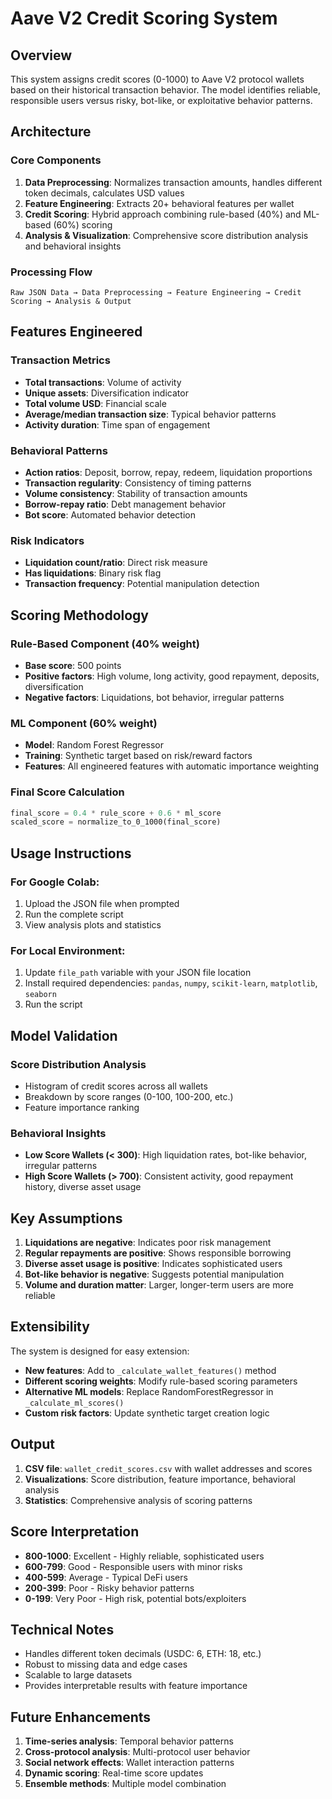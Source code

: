 # Aave V2 Credit Scoring System

## Overview

This system assigns credit scores (0-1000) to Aave V2 protocol wallets based on their historical transaction behavior. The model identifies reliable, responsible users versus risky, bot-like, or exploitative behavior patterns.

## Architecture

### Core Components

1. **Data Preprocessing**: Normalizes transaction amounts, handles different token decimals, calculates USD values
2. **Feature Engineering**: Extracts 20+ behavioral features per wallet
3. **Credit Scoring**: Hybrid approach combining rule-based (40%) and ML-based (60%) scoring
4. **Analysis & Visualization**: Comprehensive score distribution analysis and behavioral insights

### Processing Flow

```
Raw JSON Data → Data Preprocessing → Feature Engineering → Credit Scoring → Analysis & Output
```

## Features Engineered

### Transaction Metrics
- **Total transactions**: Volume of activity
- **Unique assets**: Diversification indicator
- **Total volume USD**: Financial scale
- **Average/median transaction size**: Typical behavior patterns
- **Activity duration**: Time span of engagement

### Behavioral Patterns
- **Action ratios**: Deposit, borrow, repay, redeem, liquidation proportions
- **Transaction regularity**: Consistency of timing patterns
- **Volume consistency**: Stability of transaction amounts
- **Borrow-repay ratio**: Debt management behavior
- **Bot score**: Automated behavior detection

### Risk Indicators
- **Liquidation count/ratio**: Direct risk measure
- **Has liquidations**: Binary risk flag
- **Transaction frequency**: Potential manipulation detection

## Scoring Methodology

### Rule-Based Component (40% weight)
- **Base score**: 500 points
- **Positive factors**: High volume, long activity, good repayment, deposits, diversification
- **Negative factors**: Liquidations, bot behavior, irregular patterns

### ML Component (60% weight)
- **Model**: Random Forest Regressor
- **Training**: Synthetic target based on risk/reward factors
- **Features**: All engineered features with automatic importance weighting

### Final Score Calculation
```python
final_score = 0.4 * rule_score + 0.6 * ml_score
scaled_score = normalize_to_0_1000(final_score)
```

## Usage Instructions

### For Google Colab:
1. Upload the JSON file when prompted
2. Run the complete script
3. View analysis plots and statistics

### For Local Environment:
1. Update `file_path` variable with your JSON file location
2. Install required dependencies: `pandas`, `numpy`, `scikit-learn`, `matplotlib`, `seaborn`
3. Run the script

## Model Validation

### Score Distribution Analysis
- Histogram of credit scores across all wallets
- Breakdown by score ranges (0-100, 100-200, etc.)
- Feature importance ranking

### Behavioral Insights
- **Low Score Wallets (< 300)**: High liquidation rates, bot-like behavior, irregular patterns
- **High Score Wallets (> 700)**: Consistent activity, good repayment history, diverse asset usage

## Key Assumptions

1. **Liquidations are negative**: Indicates poor risk management
2. **Regular repayments are positive**: Shows responsible borrowing
3. **Diverse asset usage is positive**: Indicates sophisticated users
4. **Bot-like behavior is negative**: Suggests potential manipulation
5. **Volume and duration matter**: Larger, longer-term users are more reliable

## Extensibility

The system is designed for easy extension:

- **New features**: Add to `_calculate_wallet_features()` method
- **Different scoring weights**: Modify rule-based scoring parameters
- **Alternative ML models**: Replace RandomForestRegressor in `_calculate_ml_scores()`
- **Custom risk factors**: Update synthetic target creation logic

## Output

1. **CSV file**: `wallet_credit_scores.csv` with wallet addresses and scores
2. **Visualizations**: Score distribution, feature importance, behavioral analysis
3. **Statistics**: Comprehensive analysis of scoring patterns

## Score Interpretation

- **800-1000**: Excellent - Highly reliable, sophisticated users
- **600-799**: Good - Responsible users with minor risks
- **400-599**: Average - Typical DeFi users
- **200-399**: Poor - Risky behavior patterns
- **0-199**: Very Poor - High risk, potential bots/exploiters

## Technical Notes

- Handles different token decimals (USDC: 6, ETH: 18, etc.)
- Robust to missing data and edge cases
- Scalable to large datasets
- Provides interpretable results with feature importance

## Future Enhancements

1. **Time-series analysis**: Temporal behavior patterns
2. **Cross-protocol analysis**: Multi-protocol user behavior
3. **Social network effects**: Wallet interaction patterns
4. **Dynamic scoring**: Real-time score updates
5. **Ensemble methods**: Multiple model combination
